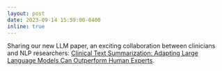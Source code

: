 ```yaml
---
layout: post
date: 2023-09-14 15:59:00-0400
inline: true
---
```


Sharing our new LLM paper, an exciting collaboration between clinicians and NLP researchers: [Clinical Text Summarization: Adapting Large Language Models Can Outperform Human Experts](https://arxiv.org/abs/2309.07430).
